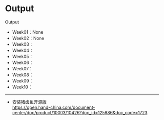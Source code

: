 # Output
Output


*  Week01：None
*  Week02：None
*  Week03：
*  Week04：
*  Week05：
*  Week06：
*  Week07：
*  Week08：
*  Week09：
*  Week10：


---

* 安装猪齿鱼开源版    
https://open.hand-china.com/document-center/doc/product/10003/10426?doc_id=125686&doc_code=1723   

